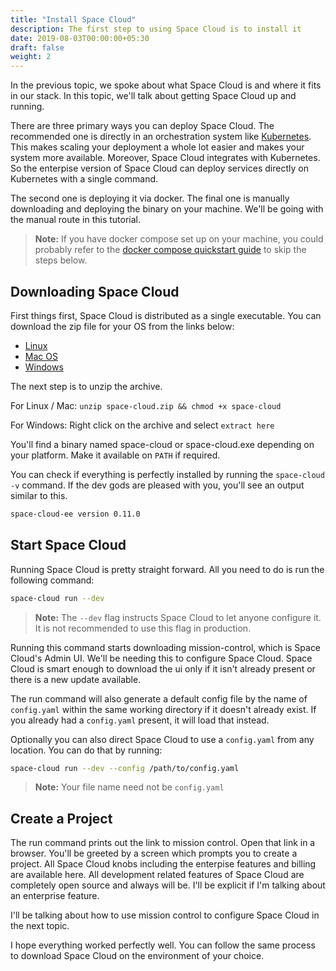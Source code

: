 ```yaml
---
title: "Install Space Cloud"
description: The first step to using Space Cloud is to install it
date: 2019-08-03T00:00:00+05:30
draft: false
weight: 2
---
```


In the previous topic, we spoke about what Space Cloud is and where it fits in our stack. In this topic, we'll talk about getting Space Cloud up and running.

There are three primary ways you can deploy Space Cloud. The recommended one is directly in an orchestration system like [Kubernetes](https://kubernetes.io). This makes scaling your deployment a whole lot easier and makes your system more available. Moreover, Space Cloud integrates with Kubernetes. So the enterpise version of Space Cloud can deploy services directly on Kubernetes with a single command.

The second one is deploying it via docker. The final one is manually downloading and deploying the binary on your machine. We'll be going with the manual route in this tutorial.

> **Note:** If you have docker compose set up on your machine, you could probably refer to the [docker compose quickstart guide](https://spaceuptech.com/docs/quick-start/docker-compose) to skip the steps below.

## Downloading Space Cloud

First things first, Space Cloud is distributed as a single executable. You can download the zip file for your OS from the links below:

- [Linux](https://spaceuptech.com/downloads/linux/space-cloud.zip)
- [Mac OS](https://spaceuptech.com/downloads/darwin/space-cloud.zip)
- [Windows](https://spaceuptech.com/downloads/windows/space-cloud.zip)


The next step is to unzip the archive.

For Linux / Mac: `unzip space-cloud.zip && chmod +x space-cloud`

For Windows: Right click on the archive and select `extract here`

You'll find a binary named space-cloud or space-cloud.exe depending on your platform. Make it available on `PATH` if required.


You can check if everything is perfectly installed by running the `space-cloud -v` command. If the dev gods are pleased with you, you'll see an output similar to this.

```bash
space-cloud-ee version 0.11.0
```

## Start Space Cloud

Running Space Cloud is pretty straight forward. All you need to do is run the following command:

```bash
space-cloud run --dev
```

> **Note:** The `--dev` flag instructs Space Cloud to let anyone configure it. It is not recommended to use this flag in production.

Running this command starts downloading mission-control, which is Space Cloud's Admin UI. We'll be needing this to configure Space Cloud. Space Cloud is smart enough to download the ui only if it isn't already present or there is a new update available.

The run command will also generate a default config file by the name of `config.yaml` within the same working directory if it doesn't already exist. If you already had a `config.yaml` present, it will load that instead.

Optionally you can also direct Space Cloud to use a `config.yaml` from any location. You can do that by running:

```bash
space-cloud run --dev --config /path/to/config.yaml
```

> **Note:** Your file name need not be `config.yaml`

## Create a Project

The run command prints out the link to mission control. Open that link in a browser. You'll be greeted by a screen which prompts you to create a project. All Space Cloud knobs including the enterpise features and billing are available here. All development related features of Space Cloud are completely open source and always will be. I'll be explicit if I'm talking about an enterprise feature. 

I'll be talking about how to use mission control to configure Space Cloud in the next topic.

I hope everything worked perfectly well. You can follow the same process to download Space Cloud on the environment of your choice. 
